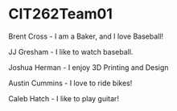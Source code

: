 # CIT262Team01

Brent Cross - I am a Baker, and I love Baseball!

JJ Gresham - I like to watch baseball.

Joshua Herman - I enjoy 3D Printing and Design

Austin Cummins - I love to ride bikes!

Caleb Hatch - I like to play guitar!